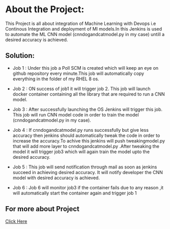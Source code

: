 
# About the Project:

This Project is all about integration of Machine Learning with Devops i.e Continous Integration and deployment of Ml models.In this Jenkins is used to automate the ML CNN model (cnndogandcatmodel.py in my case) untill a desired accuracy is achieved.

## Solution:

* Job 1 : Under this job a Poll SCM is created which will keep an eye on github repository every minute.This job will automatically copy everything in the folder of my RHEL 8 os.

* Job 2 : ON success of job1 it will trigger job 2. This job will launch docker container containing all the library that are required to run a CNN model.

* Job 3 : After successfully launching the OS Jenkins will trigger this job. This job will run CNN model code in order to train the model (cnndogandcatmodel.py in my case).

* Job 4 : If cnndogandcatmodel.py runs successfully but give less accuracy then jenkins should automatically tweak the code in order to increase the accuracy.To achive this jenkins will push tweakingmodel.py that will add more layer to cnndogandcatmodel.py .After tweaking the model it will trigger job3 which will again train the model upto the desired accuracy.

* Job 5 : This job will send notification through mail as soon as jenkins succeed in achieving desired accuracy. It will notify developer the CNN model with desired accuracy is achieved.

* Job 6 : Job 6 will monitor job3 if the container fails due to any reason ,it will automatically start the container again and trigger job 1

## For more about Project
[Click Here](https://www.linkedin.com/pulse/integration-devops-ml-cnn-model-tushar-kaundal)
